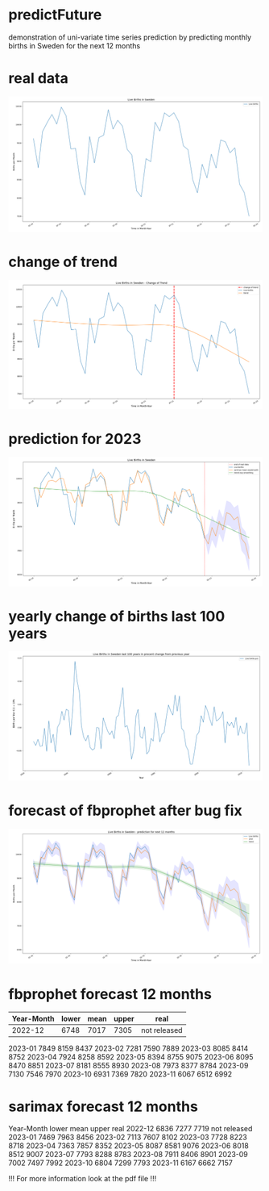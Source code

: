 # predictFuture
demonstration of uni-variate time series prediction by predicting monthly births in Sweden for the next 12 months 

# real data
![realdata](https://github.com/marl2en/predictFuture/blob/main/Live_births2019_2022.png)

# change of trend
![change](https://github.com/marl2en/predictFuture/blob/main/Change_of_trend.png)


# prediction for 2023
![IMG_6013](https://github.com/marl2en/predictFuture/blob/main/sarimaxPrediction_with_expSmoothing_trend.png)

# yearly change of births last 100 years
![last100](https://github.com/marl2en/predictFuture/blob/main/birthsPerYear1923_2022proc.png)

# forecast of fbprophet after bug fix
![prophecy](https://github.com/marl2en/predictFuture/blob/main/Prophecy_2023_without_bugs.png)

# fbprophet forecast 12 months
|Year-Month|  lower | mean | upper |  real |
|----------|--------|------|-------|-------|
|2022-12   |  6748  | 7017 |  7305 |  not released |
2023-01     7849   8159   8437
2023-02     7281   7590   7889
2023-03     8085   8414   8752
2023-04     7924   8258   8592
2023-05     8394   8755   9075
2023-06     8095   8470   8851
2023-07     8181   8555   8930
2023-08     7973   8377   8784
2023-09     7130   7546   7970
2023-10     6931   7369   7820
2023-11     6067   6512   6992

# sarimax forecast 12 months
Year-Month  lower   mean    upper   real
2022-12     6836    7277    7719    not released
2023-01     7469    7963    8456
2023-02     7113    7607    8102
2023-03     7728    8223    8718
2023-04     7363    7857    8352
2023-05     8087    8581    9076
2023-06     8018    8512    9007
2023-07     7793    8288    8783
2023-08     7911    8406    8901
2023-09     7002    7497    7992
2023-10     6804    7299    7793
2023-11     6167    6662    7157


!!! For more information look at the pdf file !!!
